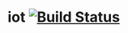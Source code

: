 # iot [![Build Status](https://travis-ci.org/bendo/iot.svg?branch=master)](https://travis-ci.org/bendo/iot)
